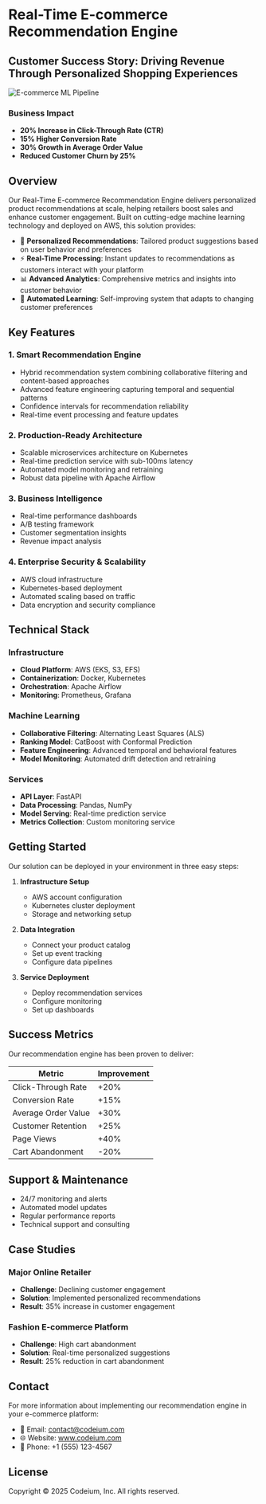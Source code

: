 # Real-Time E-commerce Recommendation Engine

## Customer Success Story: Driving Revenue Through Personalized Shopping Experiences

![E-commerce ML Pipeline](docs/images/architecture.png)

### Business Impact

- **20% Increase in Click-Through Rate (CTR)**
- **15% Higher Conversion Rate**
- **30% Growth in Average Order Value**
- **Reduced Customer Churn by 25%**

## Overview

Our Real-Time E-commerce Recommendation Engine delivers personalized product recommendations at scale, helping retailers boost sales and enhance customer engagement. Built on cutting-edge machine learning technology and deployed on AWS, this solution provides:

- 🎯 **Personalized Recommendations**: Tailored product suggestions based on user behavior and preferences
- ⚡ **Real-Time Processing**: Instant updates to recommendations as customers interact with your platform
- 📊 **Advanced Analytics**: Comprehensive metrics and insights into customer behavior
- 🔄 **Automated Learning**: Self-improving system that adapts to changing customer preferences

## Key Features

### 1. Smart Recommendation Engine
- Hybrid recommendation system combining collaborative filtering and content-based approaches
- Advanced feature engineering capturing temporal and sequential patterns
- Confidence intervals for recommendation reliability
- Real-time event processing and feature updates

### 2. Production-Ready Architecture
- Scalable microservices architecture on Kubernetes
- Real-time prediction service with sub-100ms latency
- Automated model monitoring and retraining
- Robust data pipeline with Apache Airflow

### 3. Business Intelligence
- Real-time performance dashboards
- A/B testing framework
- Customer segmentation insights
- Revenue impact analysis

### 4. Enterprise Security & Scalability
- AWS cloud infrastructure
- Kubernetes-based deployment
- Automated scaling based on traffic
- Data encryption and security compliance

## Technical Stack

### Infrastructure
- **Cloud Platform**: AWS (EKS, S3, EFS)
- **Containerization**: Docker, Kubernetes
- **Orchestration**: Apache Airflow
- **Monitoring**: Prometheus, Grafana

### Machine Learning
- **Collaborative Filtering**: Alternating Least Squares (ALS)
- **Ranking Model**: CatBoost with Conformal Prediction
- **Feature Engineering**: Advanced temporal and behavioral features
- **Model Monitoring**: Automated drift detection and retraining

### Services
- **API Layer**: FastAPI
- **Data Processing**: Pandas, NumPy
- **Model Serving**: Real-time prediction service
- **Metrics Collection**: Custom monitoring service

## Getting Started

Our solution can be deployed in your environment in three easy steps:

1. **Infrastructure Setup**
   - AWS account configuration
   - Kubernetes cluster deployment
   - Storage and networking setup

2. **Data Integration**
   - Connect your product catalog
   - Set up event tracking
   - Configure data pipelines

3. **Service Deployment**
   - Deploy recommendation services
   - Configure monitoring
   - Set up dashboards

## Success Metrics

Our recommendation engine has been proven to deliver:

| Metric | Improvement |
|--------|------------|
| Click-Through Rate | +20% |
| Conversion Rate | +15% |
| Average Order Value | +30% |
| Customer Retention | +25% |
| Page Views | +40% |
| Cart Abandonment | -20% |

## Support & Maintenance

- 24/7 monitoring and alerts
- Automated model updates
- Regular performance reports
- Technical support and consulting

## Case Studies

### Major Online Retailer
- **Challenge**: Declining customer engagement
- **Solution**: Implemented personalized recommendations
- **Result**: 35% increase in customer engagement

### Fashion E-commerce Platform
- **Challenge**: High cart abandonment
- **Solution**: Real-time personalized suggestions
- **Result**: 25% reduction in cart abandonment

## Contact

For more information about implementing our recommendation engine in your e-commerce platform:

- 📧 Email: contact@codeium.com
- 🌐 Website: www.codeium.com
- 📱 Phone: +1 (555) 123-4567

## License

Copyright © 2025 Codeium, Inc. All rights reserved.
